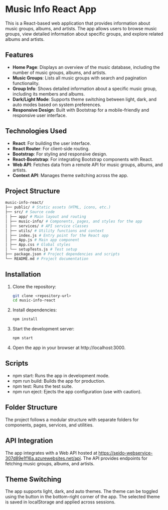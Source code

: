 # Music Info React App

This is a React-based web application that provides information about music groups, albums, and artists. The app allows users to browse music groups, view detailed information about specific groups, and explore related albums and artists.

## Features

- **Home Page**: Displays an overview of the music database, including the number of music groups, albums, and artists.
- **Music Groups**: Lists all music groups with search and pagination functionality.
- **Group Info**: Shows detailed information about a specific music group, including its members and albums.
- **Dark/Light Mode**: Supports theme switching between light, dark, and auto modes based on system preferences.
- **Responsive Design**: Built with Bootstrap for a mobile-friendly and responsive user interface.

## Technologies Used

- **React**: For building the user interface.
- **React Router**: For client-side routing.
- **Bootstrap**: For styling and responsive design.
- **React-Bootstrap**: For integrating Bootstrap components with React.
- **Web API**: Fetches data from a remote API for music groups, albums, and artists.
- **Context API**: Manages theme switching across the app.

## Project Structure
```bash
music-info-react/
├── public/ # Static assets (HTML, icons, etc.)
├── src/ # Source code
│ ├── app/ # Main layout and routing
│ ├── music-info/ # Components, pages, and styles for the app
│ ├── services/ # API service classes
│ ├── utils/ # Utility functions and context
│ ├── index.js # Entry point for the React app
│ ├── App.js # Main app component
│ ├── App.css # Global styles
│ └── setupTests.js # Test setup
├── package.json # Project dependencies and scripts
└── README.md # Project documentation
```

## Installation

1. Clone the repository:
   ```bash
   git clone <repository-url>
   cd music-info-react

2. Install dependencies:
    ```bash
    npm install
    ```

3. Start the development server:
    ```bash
    npm start
    ```
4. Open the app in your browser at http://localhost:3000.


## Scripts
- npm start: Runs the app in development mode.
- npm run build: Builds the app for production.
- npm test: Runs the test suite.
- npm run eject: Ejects the app configuration (use with caution).

## Folder Structure
The project follows a modular structure with separate folders for components, pages, services, and utilities.

## API Integration
The app integrates with a Web API hosted at https://seido-webservice-307d89e1f16a.azurewebsites.net/api. The API provides endpoints for fetching music groups, albums, and artists.

## Theme Switching
The app supports light, dark, and auto themes. The theme can be toggled using the button in the bottom-right corner of the app. The selected theme is saved in localStorage and applied across sessions.